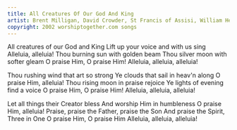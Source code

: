 ```yaml
---
title: All Creatures Of Our God And King
artist: Brent Milligan, David Crowder, St Francis of Assisi, William Henry Draper
copyright: 2002 worshiptogether.com songs
---
```


All creatures of our God and King
Lift up your voice and with us sing
Alleluia, alleluia!
Thou burning sun with golden beam
Thou silver moon with softer gleam
O praise Him, O praise Him!
Alleluia, alleluia, alleluia!

Thou rushing wind that art so strong
Ye clouds that sail in heav'n along
O praise Him, alleluia!
Thou rising moon in praise rejoice
Ye lights of evening find a voice
O praise Him, O praise Him!
Alleluia, alleluia, alleluia!

Let all things their Creator bless
And worship Him in humbleness
O praise Him, alleluia!
Praise, praise the Father, praise the Son
And praise the Spirit, Three in One
O praise Him, O praise Him
Alleluia, alleluia, alleluia!











